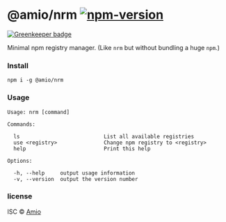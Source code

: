 # @amio/nrm [![npm-version][npm-badge]][npm-link]

[![Greenkeeper badge](https://badges.greenkeeper.io/amio/nrm.svg)](https://greenkeeper.io/)

Minimal npm registry manager. (Like `nrm` but without bundling a huge `npm`.)

### Install

```
npm i -g @amio/nrm
```

### Usage

```
Usage: nrm [command]

Commands:

  ls                           List all available registries
  use <registry>               Change npm registry to <registry>
  help                         Print this help

Options:

  -h, --help     output usage information
  -v, --version  output the version number
```

### license

ISC © [Amio][author]

[npm-badge]:  https://img.shields.io/npm/v/@amio/nrm.svg?style=flat-square
[npm-link]:   https://www.npmjs.com/package/@amio/nrm
[author]:     https://github.com/amio
